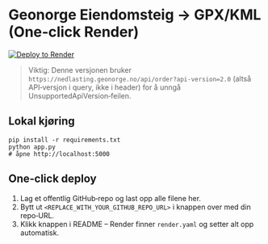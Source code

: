 # Geonorge Eiendomsteig → GPX/KML (One‑click Render)

[![Deploy to Render](https://render.com/images/deploy-to-render-button.svg)](https://render.com/deploy?repo=<REPLACE_WITH_YOUR_GITHUB_REPO_URL>)

> Viktig: Denne versjonen bruker `https://nedlasting.geonorge.no/api/order?api-version=2.0`
> (altså API‑versjon i query, ikke i header) for å unngå UnsupportedApiVersion‑feilen.

## Lokal kjøring
```
pip install -r requirements.txt
python app.py
# åpne http://localhost:5000
```

## One‑click deploy
1. Lag et offentlig GitHub‑repo og last opp alle filene her.
2. Bytt ut `<REPLACE_WITH_YOUR_GITHUB_REPO_URL>` i knappen over med din repo‑URL.
3. Klikk knappen i README – Render finner `render.yaml` og setter alt opp automatisk.